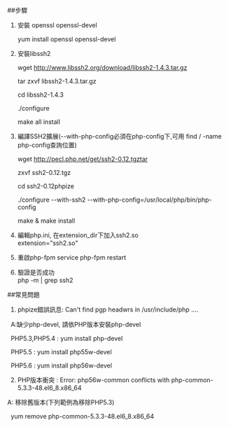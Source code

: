 ##步驟

1. 安裝 openssl openssl-devel

    yum install openssl openssl-devel

2. 安裝libssh2
    
    wget http://www.libssh2.org/download/libssh2-1.4.3.tar.gz
    
    tar zxvf libssh2-1.4.3.tar.gz
    
    cd libssh2-1.4.3
    
    ./configure
    
    make all install
    
3. 編譯SSH2擴展(--with-php-config必須在php-config下,可用 find / -name php-config查詢位置)
    
    wget http://pecl.php.net/get/ssh2-0.12.tgztar 
    
    zxvf ssh2-0.12.tgz 
    
    cd ssh2-0.12phpize 
    
    ./configure --with-ssh2 --with-php-config=/usr/local/php/bin/php-config 
    
    make & make install
    
4. 編輯php.ini, 在extension_dir下加入ssh2.so  
    extension="ssh2.so"
5. 重啟php-fpm
    service php-fpm restart
    
6. 驗證是否成功      
    php -m | grep ssh2
  
  
##常見問題
1. phpize錯誤訊息: Can't find pgp headwrs in /usr/include/php ....

    A:缺少php-devel, 請依PHP版本安裝php-devel

    PHP5.3,PHP5.4 : yum install php-devel

    PHP5.5 : yum install php55w-devel

    PHP5.6 : yum install php56w-devel


2. PHP版本衝突 : Error: php56w-common conflicts with php-common-5.3.3-48.el6_8.x86_64

A: 移除舊版本(下列範例為移除PHP5.3)

    yum remove php-common-5.3.3-48.el6_8.x86_64 
    
    
    
    

